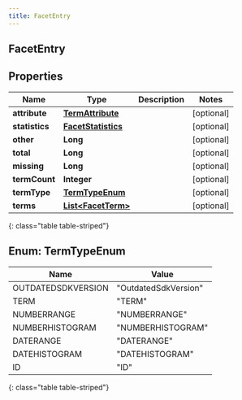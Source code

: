 ```yaml
---
title: FacetEntry
---
```

## FacetEntry


## Properties

| Name | Type | Description | Notes |
| ------------ | ------------- | ------------- | ------------- |
| **attribute** | [**TermAttribute**](TermAttribute.html) |  |  [optional] |
| **statistics** | [**FacetStatistics**](FacetStatistics.html) |  |  [optional] |
| **other** | **Long** |  |  [optional] |
| **total** | **Long** |  |  [optional] |
| **missing** | **Long** |  |  [optional] |
| **termCount** | **Integer** |  |  [optional] |
| **termType** | [**TermTypeEnum**](#TermTypeEnum) |  |  [optional] |
| **terms** | [**List&lt;FacetTerm&gt;**](FacetTerm.html) |  |  [optional] |
{: class="table table-striped"}


<a name="TermTypeEnum"></a>

## Enum: TermTypeEnum

| Name | Value |
| ---- | ----- |
| OUTDATEDSDKVERSION | &quot;OutdatedSdkVersion&quot; |
| TERM | &quot;TERM&quot; |
| NUMBERRANGE | &quot;NUMBERRANGE&quot; |
| NUMBERHISTOGRAM | &quot;NUMBERHISTOGRAM&quot; |
| DATERANGE | &quot;DATERANGE&quot; |
| DATEHISTOGRAM | &quot;DATEHISTOGRAM&quot; |
| ID | &quot;ID&quot; |
{: class="table table-striped"}


